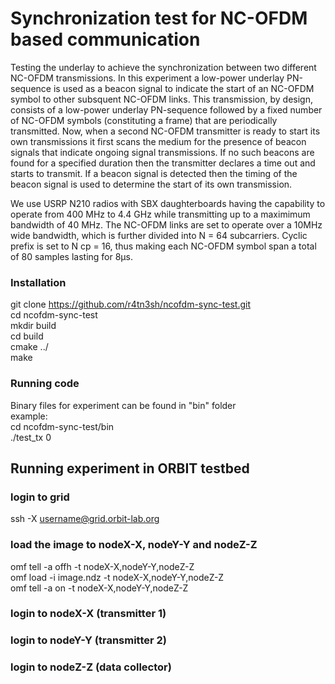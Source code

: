 # Synchronization test for NC-OFDM based communication

Testing the underlay to achieve the synchronization between two different NC-OFDM transmissions. In this experiment a low-power underlay PN-sequence is used as a beacon signal
to indicate the start of an NC-OFDM symbol to other subsquent NC-OFDM links. This transmission, by design, consists of a low-power underlay PN-sequence
followed by a fixed number of NC-OFDM symbols (constituting a frame) that are periodically transmitted. Now, when a second NC-OFDM transmitter
is ready to start its own transmissions it first scans the medium for the presence of
beacon signals that indicate ongoing signal transmissions. If no such beacons are found
for a specified duration then the transmitter declares a time out and starts to transmit.
If a beacon signal is detected then the timing of the beacon signal is used to determine
the start of its own transmission.

We use USRP N210 radios with SBX daughterboards having the capability to operate
from 400 MHz to 4.4 GHz while transmitting up to a maximimum bandwidth of 40 MHz. The NC-OFDM links are set to operate over a 10MHz wide bandwidth, which is
further divided into N = 64 subcarriers. Cyclic prefix is set to N cp = 16, thus making
each NC-OFDM symbol span a total of 80 samples lasting for 8μs.

### Installation
git clone https://github.com/r4tn3sh/ncofdm-sync-test.git  
cd ncofdm-sync-test  
mkdir build  
cd build  
cmake ../  
make  

### Running code
Binary files for experiment can be found in "bin" folder  
example:  
cd ncofdm-sync-test/bin  
./test_tx 0  

## Running experiment in ORBIT testbed  

### login to grid  
ssh -X username@grid.orbit-lab.org  

### load the image to nodeX-X, nodeY-Y and nodeZ-Z  
omf tell -a offh -t nodeX-X,nodeY-Y,nodeZ-Z  
omf load -i image.ndz -t nodeX-X,nodeY-Y,nodeZ-Z  
omf tell -a on -t nodeX-X,nodeY-Y,nodeZ-Z  

### login to nodeX-X (transmitter 1)  

### login to nodeY-Y (transmitter 2)  

### login to nodeZ-Z (data collector)
